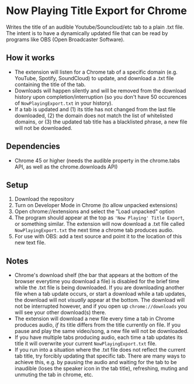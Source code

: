 # Now Playing Title Export for Chrome
 Writes the title of an audible Youtube/Souncloud/etc tab to a plain .txt file. The intent is to have a dynamically updated file that can be read by programs like OBS (Open Broadcaster Software).

## How it works
* The extension will listen for a Chrome tab of a specific domain (e.g. YouTube, Spotify, SoundCloud) to update, and download a .txt file containing the title of the tab. 
* Downloads will happen silently and will be removed from the download history upon completion/interruption (so you don't have 50 occurences of `NowPlayingExport.txt` in your history).
* If a tab is updated and (1) its title has not changed from the last file downloaded, (2) the domain does not match the list of whitelisted domains, or (3) the updated tab title has a blacklisted phrase, a new file will not be downloaded.

## Dependencies
* Chrome 45 or higher (needs the audible property in the chrome.tabs API, as well as the chrome.downloads API)

## Setup
1. Download the repository
2. Turn on Developer Mode in Chrome (to allow unpacked extensions)
3. Open chrome://extensions and select the "Load unpacked" option
4. The program should appear at the top as `'Now Playing' Title Export`, or something similar. The extension will now download a .txt file called `NowPlayingExport.txt` the next time a chrome tab produces audio. 
5. For use with OBS: add a text source and point it to the location of this new text file.

## Notes
* Chrome's download shelf (the bar that appears at the bottom of the browser everytime you download a file) is disabled for the brief time while the .txt file is being downloaded. If you are downloading another file when a tab update occurs, or start a download while a tab updates, the download will not *visually* appear at the bottom. The download will not be interrupted however, and if you open up `chrome://downloads` you will see your other download(s) there.
* The extension will download a new file every time a tab in Chrome produces audio, *if* its title differs from the title currently on file. If you pause and play the same video/song, a new file will not be downloaded.
* If you have multiple tabs producing audio, each time a tab updates its title it will overwrite your current `NowPlayingExport.txt` file.
* If you run into a situation where the .txt file does not reflect the current tab title, try forcibly updating that specific tab. There are many ways to achieve this, e.g. by pausing the audio and waiting for the tab to be inaudible (loses the speaker icon in the tab title), refreshing, muting and unmuting the tab in chrome, etc.